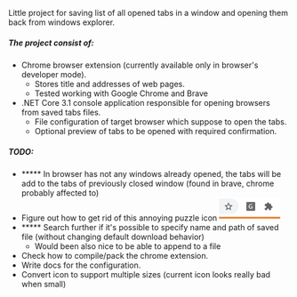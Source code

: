 Little project for saving list of all opened tabs in a window and opening them back from windows explorer.

##### The project consist of:

- Chrome browser extension (currently available only in browser's developer mode).
  - Stores title and addresses of web pages.
  - Tested working with Google Chrome and Brave
- .NET Core 3.1 console application responsible for opening browsers from saved tabs files. 
  - File configuration of target browser which suppose to open the tabs.
  - Optional preview of tabs to be opened with required confirmation.

##### TODO:

- ***** In browser has not any windows already opened, the tabs will be add to the tabs of previously closed window (found in brave, chrome probably affected to)
- Figure out how to get rid of this annoying puzzle icon ![](docs/puzzle_icon.PNG)
- ***** Search further if it's possible to specify name and path of saved file (without changing default download behavior)
  - Would been also nice to be able to append to a file
- Check how to compile/pack the chrome extension.
- Write docs for the configuration.
- Convert icon to support multiple sizes (current icon looks really bad when small) 